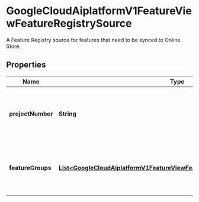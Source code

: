 

# GoogleCloudAiplatformV1FeatureViewFeatureRegistrySource

A Feature Registry source for features that need to be synced to Online Store.

## Properties

| Name | Type | Description | Notes |
|------------ | ------------- | ------------- | -------------|
|**projectNumber** | **String** | Optional. The project number of the parent project of the Feature Groups. |  [optional] |
|**featureGroups** | [**List&lt;GoogleCloudAiplatformV1FeatureViewFeatureRegistrySourceFeatureGroup&gt;**](GoogleCloudAiplatformV1FeatureViewFeatureRegistrySourceFeatureGroup.md) | Required. List of features that need to be synced to Online Store. |  [optional] |



